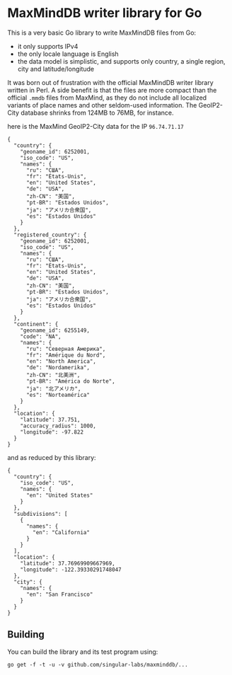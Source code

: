 # MaxMindDB writer library for Go

This is a very basic Go library to write MaxMindDB files from Go:

* it only supports IPv4
* the only locale language is English
* the data model is simplistic, and supports only country, a single region, city and latitude/longitude

It was born out of frustration with the official MaxMindDB writer library written in Perl. A side benefit is that the files are more compact than the official `.mmdb` files from MaxMind, as they do not include all localized variants of place names and other seldom-used information. The GeoIP2-City database shrinks from 124MB to 76MB, for instance.

here is the MaxMind GeoIP2-City data for the IP `96.74.71.17`
```
{
  "country": {
    "geoname_id": 6252001, 
    "iso_code": "US", 
    "names": {
      "ru": "США", 
      "fr": "États-Unis", 
      "en": "United States", 
      "de": "USA", 
      "zh-CN": "美国", 
      "pt-BR": "Estados Unidos", 
      "ja": "アメリカ合衆国", 
      "es": "Estados Unidos"
    }
  }, 
  "registered_country": {
    "geoname_id": 6252001, 
    "iso_code": "US", 
    "names": {
      "ru": "США", 
      "fr": "États-Unis", 
      "en": "United States", 
      "de": "USA", 
      "zh-CN": "美国", 
      "pt-BR": "Estados Unidos", 
      "ja": "アメリカ合衆国", 
      "es": "Estados Unidos"
    }
  }, 
  "continent": {
    "geoname_id": 6255149, 
    "code": "NA", 
    "names": {
      "ru": "Северная Америка", 
      "fr": "Amérique du Nord", 
      "en": "North America", 
      "de": "Nordamerika", 
      "zh-CN": "北美洲", 
      "pt-BR": "América do Norte", 
      "ja": "北アメリカ", 
      "es": "Norteamérica"
    }
  }, 
  "location": {
    "latitude": 37.751, 
    "accuracy_radius": 1000, 
    "longitude": -97.822
  }
}
```
and as reduced by this library:
```
{
  "country": {
    "iso_code": "US", 
    "names": {
      "en": "United States"
    }
  }, 
  "subdivisions": [
    {
      "names": {
        "en": "California"
      }
    }
  ], 
  "location": {
    "latitude": 37.76969909667969, 
    "longitude": -122.39330291748047
  }, 
  "city": {
    "names": {
      "en": "San Francisco"
    }
  }
}
```


## Building

You can build the library and its test program using:

    go get -f -t -u -v github.com/singular-labs/maxminddb/...

